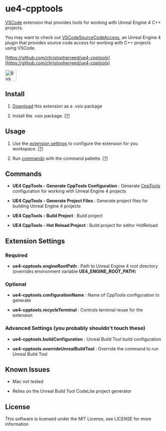 ue4-cpptools
============

[VSCode](https://code.visualstudio.com/) extension that provides tools for working with Unreal Engine 4 C++ projects.

You may want to check out [VSCodeSourceCodeAccess](https://github.com/christopherreed/VSCodeSourceCodeAccess), an Unreal Engine 4 plugin that provides source code access for working with C++ projects using VSCode.

[https://github.com/christopherreed/ue4-cpptools](https://github.com/christopherreed/ue4-cpptools)

<a href='https://ko-fi.com/A41034HG' target='_blank'><img height='36' style='border:0px;height:36px;' src='https://az743702.vo.msecnd.net/cdn/kofi2.png?v=0' border='0' alt='Buy Me a Coffee at ko-fi.com' /></a>

Install
-------

1) [Download](https://github.com/christopherreed/ue4-cpptools/releases) this extension as a .vsix package

2) Install the .vsix package. [[?]](https://code.visualstudio.com/docs/editor/extension-gallery#_install-from-a-vsix)

Usage
-----

1) Use the [extension settings](#Settings) to configure the extension for you workspace. [[?]](https://code.visualstudio.com/docs/getstarted/settings)

2) Run [commands](#Commands) with the command pallette. [[?]](https://code.visualstudio.com/docs/getstarted/userinterface#_command-palette)


Commands
--------

* __UE4 CppTools - Generate CppTools Configuration__ : Generate [CppTools](https://marketplace.visualstudio.com/items?itemName=ms-vscode.cpptools) configuration for working with Unreal Engine 4 projects

* __UE4 CppTools - Generate Project Files__ : Generate project files for building Unreal Engine 4 projects

* __UE4 CppTools - Build Project__ : Build project

* __UE4 CppTools - Hot Reload Project__ : Build project for editor HotReload

Extension Settings
------------------
### Required
* __ue4-cpptools.engineRootPath__ : Path to Unreal Engine 4 root directory (overrides environment variable __UE4_ENGINE_ROOT_PATH__)

### Optional
* __ue4-cpptools.configurationName__ : Name of CppTools configuration to generate

* __ue4-cpptools.recycleTerminal__ : Controls terminal reuse for the extension

### Advanced Settings (you probably shouldn't touch these)

* __ue4-cpptools.buildConfiguration__ : Unreal Build Tool build configuration

* __ue4-cpptools.overrideUnrealBuildTool__ : Override the command to run Unreal Build Tool

Known Issues
------------

* Mac not tested

* Relies on the Unreal Build Tool CodeLite project generator

License
-------

This software is licensed under the MIT License, see LICENSE for more information